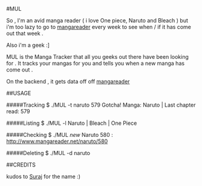 #MUL

So , I'm an avid manga reader ( i love One piece, Naruto and Bleach ) but i'm too lazy to go to [mangareader](http://mangareader.net) every week to see when / if it has come out that week . 

Also i'm a geek :] 

MUL is the Manga Tracker that all you geeks out there have been looking for . It tracks your mangas for you and tells you when a new manga has come out .

On the backend , it gets data off off [mangareader](http://mangareader.net)


##USAGE

#####Tracking
	$ ./MUL -t naruto 579
	Gotcha! Manga: Naruto | Last chapter read: 579
	
#####Listing
	$ ./MUL -l
	Naruto | Bleach | One Piece
	
#####Checking
	$ ./MUL
	*new* Naruto 580 : http://www.mangareader.net/naruto/580
	
#####Deleting
	$ ./MUL -d naruto


##CREDITS

kudos to [Suraj](https://www.facebook.com/suraj5689) for the name :) 
	